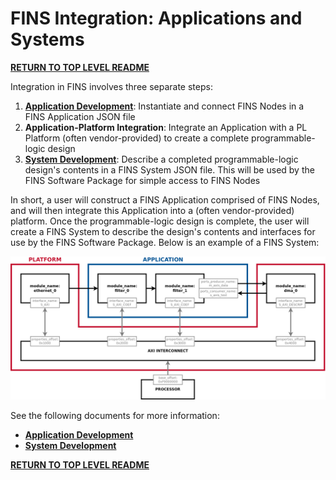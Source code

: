 # FINS Integration: Applications and Systems

**[RETURN TO TOP LEVEL README](../README.md)**

Integration in FINS involves three separate steps:
1. [**Application Development**](applications.md): Instantiate and connect FINS Nodes in a FINS Application JSON file
2. **Application-Platform Integration**: Integrate an Application with a PL Platform (often vendor-provided) to create a complete programmable-logic design
2. [**System Development**](systems.md): Describe a completed programmable-logic design's contents in a FINS System JSON file. This will be used by the FINS Software Package for simple access to FINS Nodes

In short, a user will construct a FINS Application comprised of FINS Nodes, and will then integrate this Application into a (often vendor-provided) platform. Once the programmable-logic design is complete, the user will create a FINS System to describe the design's contents and interfaces for use by the FINS Software Package. Below is an example of a FINS System:

![](system.png)

See the following documents for more information:
* [**Application Development**](applications.md)
* [**System Development**](systems.md)

**[RETURN TO TOP LEVEL README](../README.md)**
